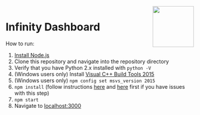 <img align="right" height="110" src="https://raphaelchang.com/wp-content/uploads/Infinity.png">

# Infinity Dashboard
How to run:  
1. [Install Node.js](https://nodejs.org/en/download/)  
2. Clone this repository and navigate into the repository directory  
3. Verify that you have Python 2.x installed with `python -V`  
4. (Windows users only) Install [Visual C++ Build Tools 2015](http://landinghub.visualstudio.com/visual-cpp-build-tools)  
5. (Windows users only) `npm config set msvs_version 2015`  
6. `npm install` (follow instructions [here](https://github.com/EmergingTechnologyAdvisors/node-serialport#installation-special-cases) and [here](https://www.npmjs.com/package/usb) first if you have issues with this step)  
7. `npm start`  
8. Navigate to [localhost:3000](http://localhost:3000)  
